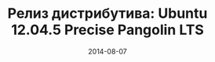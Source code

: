 ---
layout: post
title:  "Релиз дистрибутива: Ubuntu 12.04.5 Precise Pangolin LTS"
date: 2014-08-07   
---
